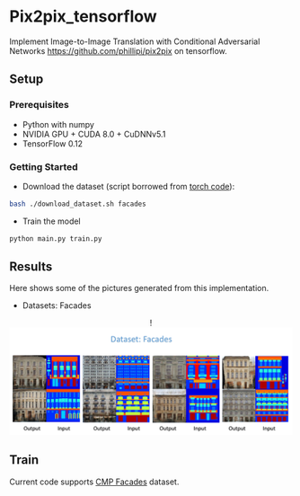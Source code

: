 #  Pix2pix_tensorflow
Implement Image-to-Image Translation with Conditional Adversarial Networks   https://github.com/phillipi/pix2pix on tensorflow.

## Setup

### Prerequisites
- Python with numpy
- NVIDIA GPU + CUDA 8.0 + CuDNNv5.1
- TensorFlow 0.12

### Getting Started
- Download the dataset (script borrowed from [torch code](https://github.com/phillipi/pix2pix/blob/master/datasets/download_dataset.sh)):
```bash
bash ./download_dataset.sh facades
```
- Train the model
```bash
python main.py train.py
```
## Results
Here shows some of the pictures generated from this implementation.

- Datasets: Facades
<div align=center>

!<img src="./result.png" width="800px"/>

</div>

## Train
Current code supports [CMP Facades](http://cmp.felk.cvut.cz/~tylecr1/facade/) dataset.




